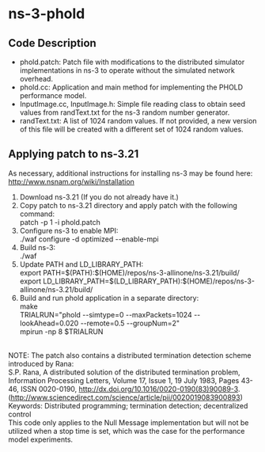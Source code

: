 ns-3-phold
==========

Code Description
----------------
<ul>
    <li>phold.patch: Patch file with modifications to the distributed simulator implementations in ns-3 to operate without the simulated network overhead.</li>
    <li>phold.cc: Application and main method for implementing the PHOLD performance model.</li>
    <li>InputImage.cc, InputImage.h: Simple file reading class to obtain seed values from randText.txt for the ns-3 random number generator.</li>
    <li>randText.txt: A list of 1024 random values. If not provided, a new version of this file will be created with a different set of 1024 random values.</li>
</ul>

Applying patch to ns-3.21
-------------------------
As necessary, additional instructions for installing ns-3 may be found here:<br>
        <a href=http://www.nsnam.org/wiki/Installation>http://www.nsnam.org/wiki/Installation</a><br>
<ol>
    <li>Download ns-3.21 (If you do not already have it.)</li>
    <li>Copy patch to ns-3.21 directory and apply patch with the following command:<br>
        patch -p 1 -i phold.patch</li>
    <li>Configure ns-3 to enable MPI:<br>
        ./waf configure -d optimized --enable-mpi</li>
    <li>Build ns-3:<br>
        ./waf</li>
    <li>Update PATH and LD_LIBRARY_PATH:<br>
        export PATH=$(PATH):$(HOME)/repos/ns-3-allinone/ns-3.21/build/<br>
        export LD_LIBRARY_PATH=$(LD_LIBRARY_PATH):$(HOME)/repos/ns-3-allinone/ns-3.21/build/</li>
    <li>Build and run phold application in a separate directory:<br>
        make<br>
        TRIALRUN="phold --simtype=0 --maxPackets=1024 --lookAhead=0.020 --remote=0.5 --groupNum=2"<br>
        mpirun -np 8 $TRIALRUN</li>
</ol>
<br>
NOTE: The patch also contains a distributed termination detection scheme introduced by Rana:<br>
S.P. Rana, A distributed solution of the distributed termination problem, Information Processing Letters, Volume 17, Issue 1, 19 July 1983, Pages 43-46, ISSN 0020-0190, <a href=http://dx.doi.org/10.1016/0020-0190(83)90089-3>http://dx.doi.org/10.1016/0020-0190(83)90089-3</a>. (<a href=http://www.sciencedirect.com/science/article/pii/0020019083900893>http://www.sciencedirect.com/science/article/pii/0020019083900893</a>)<br>
Keywords: Distributed programming; termination detection; decentralized control<br>
This code only applies to the Null Message implementation but will not be utilized when a stop time is set, which was the case for the performance model experiments.<br>
